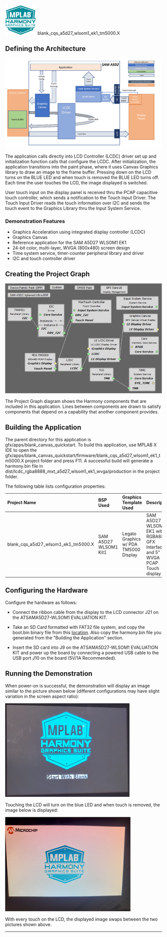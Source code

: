 
![](../../../../docs/images/mhgs.png) blank\_cqs\_a5d27\_wlsom1\_ek1\_tm5000.X

Defining the Architecture
-------------------------

![](../../../../docs/html/blank_canvas_sama5d2_xu_single_buffer_arch.png)

The application calls directly into LCD Controller (LCDC) driver set up and initialization function calls that configure the LCDC. After initialization, the application transitions into the paint phase, where it uses Canvas Graphics library to draw an image to the frame buffer. Pressing down on the LCD turns on the BLUE LED and when touch is removed the BLUE LED turns off. Each time the user touches the LCD, the image displayed is switched.  

User touch input on the display panel is received thru the PCAP capacitive touch controller, which sends a notification to the Touch Input Driver. The Touch Input Driver reads the touch information over I2C and sends the touch event to the Graphics Library thru the Input System Service.

### Demonstration Features

-   Graphics Acceleration using integrated display controller (LCDC)
-   Graphics Canvas
-   Reference application for the SAM A5D27 WLSOM1 EK1
-   24-bit color, multi-layer, WVGA (800x480) screen design
-   Time system service, timer-counter peripheral library and driver 
-   I2C and touch controller driver 

Creating the Project Graph
--------------------------

![](../../../../docs/html/blank_sama5d2_canvas_lcdc_no_gpu_wvga_pg.png)

The Project Graph diagram shows the Harmony components that are included in this application. Lines between components are drawn to satisfy components that depend on a capability that another component provides.


Building the Application
------------------------

The parent directory for this application is gfx/apps/blank\_canvas\_quickstart. To build this application, use MPLAB X IDE to open the gfx/apps/blank\_canvas\_quickstart/firmware/blank\_cqs\_a5d27\_wlsom1\_ek1\_tm5000.X project folder and press F11. 
A successful build will generate a harmony.bin file in dist/lcdc_rgba8888_mxt_a5d27_wlsom1_ek1_wvga/production in the project folder.

The following table lists configuration properties:

|Project Name|BSP Used|Graphics Template Used|Description|
|:-----------|:-------|:---------------------|:----------|
|blank_cqs_a5d27_wlsom1_ek1_tm5000.X|SAM A5D27 WLSOM1 Kit1|Legato Graphics w/ PDA TM5000 Display|SAM A5D27 WLSOM1 EK1 with RGBA8888 GFX Interface and 5" WVGA PCAP Touch display|


Configuring the Hardware
------------------------

Configure the hardware as follows:

-   Connect the ribbon cable from the display to the LCD connector J21 on the ATSAMA5D27-WLSOM1 EVALUATION KIT.

-   Take an SD Card formatted with FAT32 file system, and copy the boot.bin binary file from this [location](bootstrap/wlsom1_ek1/boot.bin). Also copy the harmony.bin file you generated from the "Building the Application" section.

-   Insert the SD card into J9 on the ATSAMA5D27-WLSOM1 EVALUATION KIT and power up the board by connecting a powered USB cable to the USB port J10 on the board (5V/1A Recommended).


Running the Demonstration
-------------------------

When power-on is successful, the demonstration will display an image similar to the picture shown below (different configurations may have slight variation in the screen aspect ratio):

![](../../../../docs/html/blank_canvas_qs.png)


Touching the LCD will turn on the blue LED and when touch is removed, the image below is displayed:

![](../../../../docs/html/blank_canvas_qs_1.png)

With every touch on the LCD, the displayed image swaps between the two pictures shown above.

* * * * *

